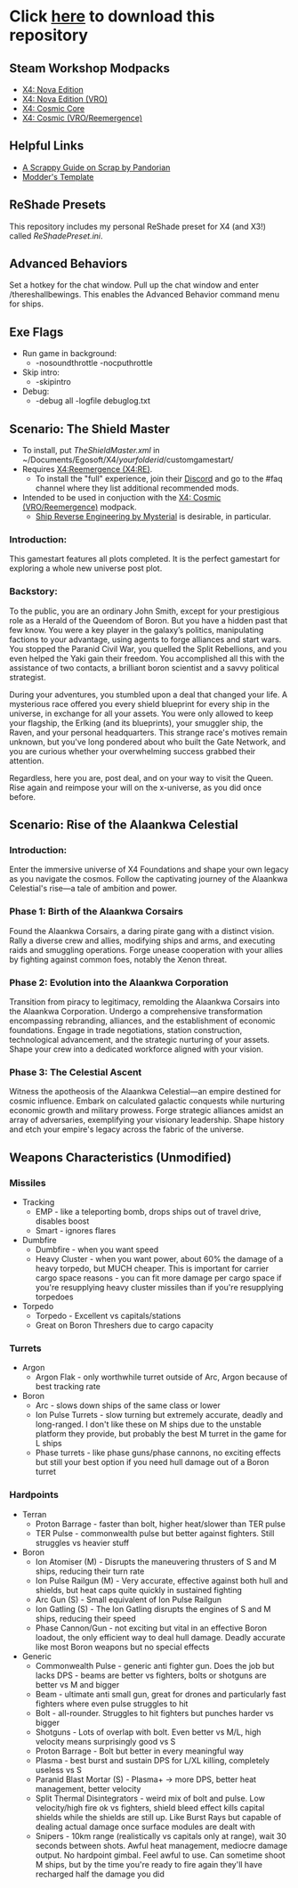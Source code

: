 # Click [here](https://github.com/temetvince/x4/archive/refs/heads/main.zip "The equivalent of clicking the Code button then Download ZIP") to download this repository

## Steam Workshop Modpacks
* [X4: Nova Edition](https://steamcommunity.com/sharedfiles/filedetails/?id=2974334577)
* [X4: Nova Edition (VRO)](https://steamcommunity.com/sharedfiles/filedetails/?id=3024829392)
* [X4: Cosmic Core](https://steamcommunity.com/sharedfiles/filedetails/?id=3133044362)
* [X4: Cosmic (VRO/Reemergence)](https://steamcommunity.com/sharedfiles/filedetails/?id=3134126460)

## Helpful Links
* [A Scrappy Guide on Scrap by Pandorian](https://steamcommunity.com/sharedfiles/filedetails/?id=2810269037)
* [Modder's Template](https://github.com/temetvince/template-x4-mod)

## ReShade Presets
This repository includes my personal ReShade preset for X4 (and X3!) called *ReShadePreset.ini*.

## Advanced Behaviors
Set a hotkey for the chat window. Pull up the chat window and enter /thereshallbewings. This enables the Advanced Behavior command menu for ships.

## Exe Flags
* Run game in background:
    * -nosoundthrottle -nocputhrottle
* Skip intro:
    * -skipintro
* Debug:
    * -debug all -logfile debuglog.txt

## Scenario: The Shield Master
* To install, put *TheShieldMaster.xml* in ~/Documents/Egosoft/X4/*yourfolderid*/customgamestart/
* Requires [X4:Reemergence (X4:RE)](https://www.nexusmods.com/x4foundations/mods/1166).
    * To install the "full" experience, join their [Discord](https://discord.gg/yXc4eQaAFK) and go to the #faq channel where they list additional recommended mods.
* Intended to be used in conjuction with the [X4: Cosmic (VRO/Reemergence)](https://steamcommunity.com/sharedfiles/filedetails/?id=3134126460) modpack.
    * [Ship Reverse Engineering by Mysterial](https://steamcommunity.com/sharedfiles/filedetails/?id=1687245083) is desirable, in particular.

### Introduction:
This gamestart features all plots completed. It is the perfect gamestart for exploring a whole new universe post plot.

### Backstory:
To the public, you are an ordinary John Smith, except for your prestigious role as a Herald of the Queendom of Boron. But you have a hidden past that few know. You were a key player in the galaxy’s politics, manipulating factions to your advantage, using agents to forge alliances and start wars. You stopped the Paranid Civil War, you quelled the Split Rebellions, and you even helped the Yaki gain their freedom. You accomplished all this with the assistance of two contacts, a brilliant boron scientist and a savvy political strategist.

During your adventures, you stumbled upon a deal that changed your life. A mysterious race offered you every shield blueprint for every ship in the universe, in exchange for all your assets. You were only allowed to keep your flagship, the Erlking (and its blueprints), your smuggler ship, the Raven, and your personal headquarters. This strange race's motives remain unknown, but you've long pondered about who built the Gate Network, and you are curious whether your overwhelming success grabbed their attention.

Regardless, here you are, post deal, and on your way to visit the Queen. Rise again and reimpose your will on the x-universe, as you did once before.

## Scenario: Rise of the Alaankwa Celestial
### Introduction:
Enter the immersive universe of X4 Foundations and shape your own legacy as you navigate the cosmos. Follow the captivating journey of the Alaankwa Celestial's rise—a tale of ambition and power.

### Phase 1: Birth of the Alaankwa Corsairs
Found the Alaankwa Corsairs, a daring pirate gang with a distinct vision. Rally a diverse crew and allies, modifying ships and arms, and executing raids and smuggling operations. Forge unease cooperation with your allies by fighting against common foes, notably the Xenon threat.

### Phase 2: Evolution into the Alaankwa Corporation
Transition from piracy to legitimacy, remolding the Alaankwa Corsairs into the Alaankwa Corporation. Undergo a comprehensive transformation encompassing rebranding, alliances, and the establishment of economic foundations. Engage in trade negotiations, station construction, technological advancement, and the strategic nurturing of your assets. Shape your crew into a dedicated workforce aligned with your vision.

### Phase 3: The Celestial Ascent
Witness the apotheosis of the Alaankwa Celestial—an empire destined for cosmic influence. Embark on calculated galactic conquests while nurturing economic growth and military prowess. Forge strategic alliances amidst an array of adversaries, exemplifying your visionary leadership. Shape history and etch your empire's legacy across the fabric of the universe.

## Weapons Characteristics (Unmodified)
### Missiles
* Tracking
    * EMP - like a teleporting bomb, drops ships out of travel drive, disables boost
    * Smart - ignores flares
* Dumbfire
    * Dumbfire - when you want speed
    * Heavy Cluster - when you want power, about 60% the damage of a heavy torpedo, but MUCH cheaper. This is important for carrier cargo space reasons - you can fit more damage per cargo space if you're resupplying heavy cluster missiles than if you're resupplying torpedoes
* Torpedo
    * Torpedo - Excellent vs capitals/stations
    * Great on Boron Threshers due to cargo capacity

### Turrets
* Argon
    * Argon Flak - only worthwhile turret outside of Arc, Argon because of best tracking rate
* Boron
    * Arc - slows down ships of the same class or lower
    * Ion Pulse Turrets - slow turning but extremely accurate, deadly and long-ranged. I don't like these on M ships due to the unstable platform they provide, but probably the best M turret in the game for L ships
    * Phase turrets - like phase guns/phase cannons, no exciting effects but still your best option if you need hull damage out of a Boron turret

### Hardpoints
* Terran
    * Proton Barrage - faster than bolt, higher heat/slower than TER pulse 
    * TER Pulse - commonwealth pulse but better against fighters. Still struggles vs heavier stuff
* Boron
    * Ion Atomiser (M) - Disrupts the maneuvering thrusters of S and M ships, reducing their turn rate
    * Ion Pulse Railgun (M) - Very accurate, effective against both hull and shields, but heat caps quite quickly in sustained fighting
    * Arc Gun (S) - Small equivalent of Ion Pulse Railgun
    * Ion Gatling (S) - The Ion Gatling disrupts the engines of S and M ships, reducing their speed
    * Phase Cannon/Gun - not exciting but vital in an effective Boron loadout, the only efficient way to deal hull damage. Deadly accurate like most Boron weapons but no special effects
* Generic
    * Commonwealth Pulse - generic anti fighter gun. Does the job but lacks DPS - beams are better vs fighters, bolts or shotguns are better vs M and bigger
    * Beam - ultimate anti small gun, great for drones and particularly fast fighters where even pulse struggles to hit
    * Bolt - all-rounder. Struggles to hit fighters but punches harder vs bigger
    * Shotguns - Lots of overlap with bolt. Even better vs M/L, high velocity means surprisingly good vs S
    * Proton Barrage - Bolt but better in every meaningful way
    * Plasma - best burst and sustain DPS for L/XL killing, completely useless vs S
    * Paranid Blast Mortar (S) - Plasma+ -> more DPS, better heat management, better velocity
    * Split Thermal Disintegrators - weird mix of bolt and pulse. Low velocity/high fire ok vs fighters, shield bleed effect kills capital shields while the shields are still up. Like Burst Rays but capable of dealing actual damage once surface modules are dealt with
    * Snipers - 10km range (realistically vs capitals only at range), wait 30 seconds between shots. Awful heat management, mediocre damage output. No hardpoint gimbal. Feel awful to use. Can sometime shoot M ships, but by the time you're ready to fire again they'll have recharged half the damage you did